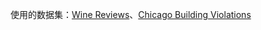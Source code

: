 使用的数据集：[Wine Reviews](https://www.kaggle.com/zynicide/wine-reviews)、[Chicago Building Violations](https://www.kaggle.com/chicago/chicago-building-violations)
